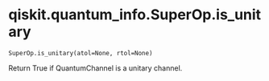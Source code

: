 # qiskit.quantum\_info.SuperOp.is\_unitary

`SuperOp.is_unitary(atol=None, rtol=None)`

Return True if QuantumChannel is a unitary channel.
